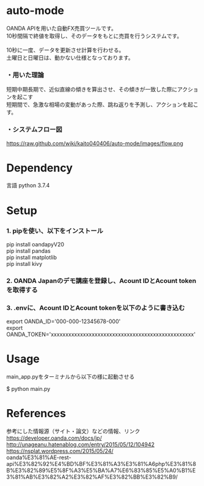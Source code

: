 # auto-mode
OANDA APIを用いた自動FX売買ツールです。<br>
10秒間隔で終値を取得し、そのデータをもとに売買を行うシステムです。<br>  
10秒に一度、データを更新させ計算を行わせる。<br>
土曜日と日曜日は、動かない仕様となっております。<br>
### ・用いた理論
短期中期長期で、近似直線の傾きを算出させ、その傾きが一致した際にアクションを起こす<br>
短期間で、急激な相場の変動があった際、跳ね返りを予測し、アクションを起こす。<br>

### ・システムフロー図
https://raw.github.com/wiki/kaito040406/auto-mode/images/flow.png


# Dependency
言語 python 3.7.4

# Setup
### 1. pipを使い、以下をインストール
pip install oandapyV20<br>
pip install pandas<br>
pip install matplotlib<br>
pip install kivy<br>

### 2. OANDA Japanのデモ講座を登録し、Acount IDとAcount tokenを取得する

### 3. .envに、Acount IDとAcount tokenを以下のように書き込む
export OANDA_ID='000-000-12345678-000'<br>
export OANDA_TOKEN='xxxxxxxxxxxxxxxxxxxxxxxxxxxxxxxxxxxxxxxxxxxxxxxxx'<br>


# Usage
main_app.pyをターミナルから以下の様に起動させる<br>

$ python main.py<br>


# References
参考にした情報源（サイト・論文）などの情報、リンク<br>
https://developer.oanda.com/docs/jp/<br>
http://unageanu.hatenablog.com/entry/2015/05/12/104942<br>
https://nsplat.wordpress.com/2015/05/24/<br>oanda%E3%81%AE-rest-api%E3%82%92%E4%BD%BF%E3%81%A3%E3%81%A6php%E3%81%8B%E3%82%89%E5%8F%A3%E5%BA%A7%E6%83%85%E5%A0%B1%E3%81%AB%E3%82%A2%E3%82%AF%E3%82%BB%E3%82%B9/<br>